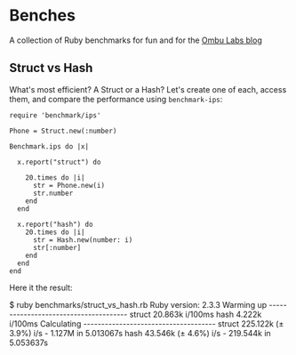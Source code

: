 # Benches

A collection of Ruby benchmarks for fun and for the [Ombu Labs blog](https://www.ombulabs.com/blog)

## Struct vs Hash

What's most efficient? A Struct or a Hash? Let's create one of each, access them,
and compare the performance using `benchmark-ips`:

    require 'benchmark/ips'

    Phone = Struct.new(:number)

    Benchmark.ips do |x|

      x.report("struct") do

        20.times do |i|
          str = Phone.new(i)
          str.number
        end
      end

      x.report("hash") do
        20.times do |i|
          str = Hash.new(number: i)
          str[:number]
        end
      end
    end


Here it the result:

$ ruby benchmarks/struct_vs_hash.rb
Ruby version: 2.3.3
Warming up --------------------------------------
              struct    20.863k i/100ms
                hash     4.222k i/100ms
Calculating -------------------------------------
              struct    225.122k (± 3.9%) i/s -      1.127M in   5.013067s
                hash     43.546k (± 4.6%) i/s -    219.544k in   5.053637s
